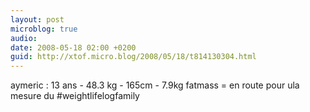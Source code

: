 ```yaml
---
layout: post
microblog: true
audio: 
date: 2008-05-18 02:00 +0200
guid: http://xtof.micro.blog/2008/05/18/t814130304.html
---
```

aymeric : 13 ans - 48.3 kg - 165cm - 7.9kg fatmass = en route pour ula mesure du #weightlifelogfamily
